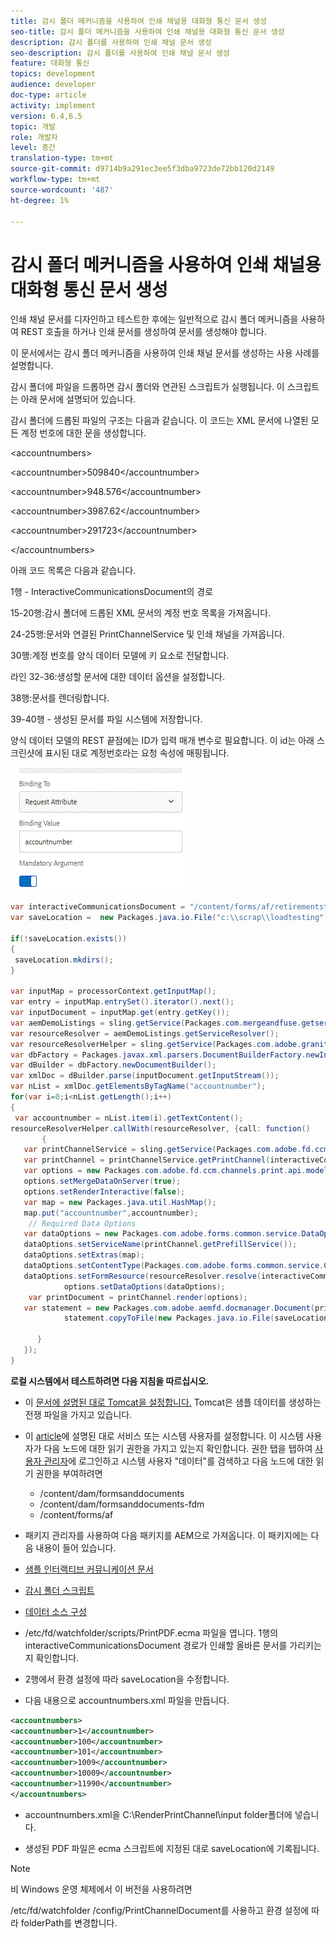 ```yaml
---
title: 감시 폴더 메커니즘을 사용하여 인쇄 채널용 대화형 통신 문서 생성
seo-title: 감시 폴더 메커니즘을 사용하여 인쇄 채널용 대화형 통신 문서 생성
description: 감시 폴더를 사용하여 인쇄 채널 문서 생성
seo-description: 감시 폴더를 사용하여 인쇄 채널 문서 생성
feature: 대화형 통신
topics: development
audience: developer
doc-type: article
activity: implement
version: 6.4,6.5
topic: 개발
role: 개발자
level: 중간
translation-type: tm+mt
source-git-commit: d9714b9a291ec3ee5f3dba9723de72bb120d2149
workflow-type: tm+mt
source-wordcount: '487'
ht-degree: 1%

---
```



# 감시 폴더 메커니즘을 사용하여 인쇄 채널용 대화형 통신 문서 생성

인쇄 채널 문서를 디자인하고 테스트한 후에는 일반적으로 감시 폴더 메커니즘을 사용하여 REST 호출을 하거나 인쇄 문서를 생성하여 문서를 생성해야 합니다.

이 문서에서는 감시 폴더 메커니즘을 사용하여 인쇄 채널 문서를 생성하는 사용 사례를 설명합니다.

감시 폴더에 파일을 드롭하면 감시 폴더와 연관된 스크립트가 실행됩니다. 이 스크립트는 아래 문서에 설명되어 있습니다.

감시 폴더에 드롭된 파일의 구조는 다음과 같습니다. 이 코드는 XML 문서에 나열된 모든 계정 번호에 대한 문을 생성합니다.

&lt;accountnumbers>

&lt;accountnumber>509840&lt;/accountnumber>

&lt;accountnumber>948.576&lt;/accountnumber>

&lt;accountnumber>3987.62&lt;/accountnumber>

&lt;accountnumber>291723&lt;/accountnumber>

&lt;/accountnumbers>

아래 코드 목록은 다음과 같습니다.

1행 - InteractiveCommunicationsDocument의 경로

15-20행:감시 폴더에 드롭된 XML 문서의 계정 번호 목록을 가져옵니다.

24-25행:문서와 연결된 PrintChannelService 및 인쇄 채널을 가져옵니다.

30행:계정 번호를 양식 데이터 모델에 키 요소로 전달합니다.

라인 32-36:생성할 문서에 대한 데이터 옵션을 설정합니다.

38행:문서를 렌더링합니다.

39-40행 - 생성된 문서를 파일 시스템에 저장합니다.

양식 데이터 모델의 REST 끝점에는 ID가 입력 매개 변수로 필요합니다. 이 id는 아래 스크린샷에 표시된 대로 계정번호라는 요청 속성에 매핑됩니다.

![requestattribute](assets/requestattributeprintchannel.gif)

```java
var interactiveCommunicationsDocument = "/content/forms/af/retirementstatementprint/channels/print/";
var saveLocation =  new Packages.java.io.File("c:\\scrap\\loadtesting");

if(!saveLocation.exists())
{
 saveLocation.mkdirs();
}

var inputMap = processorContext.getInputMap();
var entry = inputMap.entrySet().iterator().next();
var inputDocument = inputMap.get(entry.getKey());
var aemDemoListings = sling.getService(Packages.com.mergeandfuse.getserviceuserresolver.GetResolver);
var resourceResolver = aemDemoListings.getServiceResolver();
var resourceResolverHelper = sling.getService(Packages.com.adobe.granite.resourceresolverhelper.ResourceResolverHelper);
var dbFactory = Packages.javax.xml.parsers.DocumentBuilderFactory.newInstance();
var dBuilder = dbFactory.newDocumentBuilder();
var xmlDoc = dBuilder.parse(inputDocument.getInputStream());
var nList = xmlDoc.getElementsByTagName("accountnumber");
for(var i=0;i<nList.getLength();i++)
{
 var accountnumber = nList.item(i).getTextContent();
resourceResolverHelper.callWith(resourceResolver, {call: function()
       {
   var printChannelService = sling.getService(Packages.com.adobe.fd.ccm.channels.print.api.service.PrintChannelService);
   var printChannel = printChannelService.getPrintChannel(interactiveCommunicationsDocument);
   var options = new Packages.com.adobe.fd.ccm.channels.print.api.model.PrintChannelRenderOptions();
   options.setMergeDataOnServer(true);
   options.setRenderInteractive(false);
   var map = new Packages.java.util.HashMap();
   map.put("accountnumber",accountnumber);
    // Required Data Options
   var dataOptions = new Packages.com.adobe.forms.common.service.DataOptions(); 
   dataOptions.setServiceName(printChannel.getPrefillService()); 
   dataOptions.setExtras(map); 
   dataOptions.setContentType(Packages.com.adobe.forms.common.service.ContentType.JSON);
   dataOptions.setFormResource(resourceResolver.resolve(interactiveCommunicationsDocument));
            options.setDataOptions(dataOptions); 
    var printDocument = printChannel.render(options);
   var statement = new Packages.com.adobe.aemfd.docmanager.Document(printDocument.getInputStream());
            statement.copyToFile(new Packages.java.io.File(saveLocation+"\\"+accountnumber+".pdf"));

      }
   });
}
```


**로컬 시스템에서 테스트하려면 다음 지침을 따르십시오.**

* 이 [문서에 설명된 대로 Tomcat을 설정합니다.](/help/forms/ic-print-channel-tutorial/set-up-tomcat.md) Tomcat은 샘플 데이터를 생성하는 전쟁 파일을 가지고 있습니다.
* 이 [article](/help/forms/adaptive-forms/service-user-tutorial-develop.md)에 설명된 대로 서비스 또는 시스템 사용자를 설정합니다.
이 시스템 사용자가 다음 노드에 대한 읽기 권한을 가지고 있는지 확인합니다. 권한 탭을 탭하여 [사용자 관리자](https://localhost:4502/useradmin)에 로그인하고 시스템 사용자 &quot;데이터&quot;를 검색하고 다음 노드에 대한 읽기 권한을 부여하려면
   * /content/dam/formsanddocuments
   * /content/dam/formsanddocuments-fdm
   * /content/forms/af
* 패키지 관리자를 사용하여 다음 패키지를 AEM으로 가져옵니다. 이 패키지에는 다음 내용이 들어 있습니다.


* [샘플 인터랙티브 커뮤니케이션 문서](assets/retirementstatementprint.zip)
* [감시 폴더 스크립트](assets/printchanneldocumentusingwatchedfolder.zip)
* [데이터 소스 구성](assets/datasource.zip)

* /etc/fd/watchfolder/scripts/PrintPDF.ecma 파일을 엽니다. 1행의 interactiveCommunicationsDocument 경로가 인쇄할 올바른 문서를 가리키는지 확인합니다.

* 2행에서 환경 설정에 따라 saveLocation을 수정합니다.

* 다음 내용으로 accountnumbers.xml 파일을 만듭니다.

```xml
<accountnumbers>
<accountnumber>1</accountnumber>
<accountnumber>100</accountnumber>
<accountnumber>101</accountnumber>
<accountnumber>1009</accountnumber>
<accountnumber>10009</accountnumber>
<accountnumber>11990</accountnumber>
</accountnumbers>
```


* accountnumbers.xml을 C:\RenderPrintChannel\input folder폴더에 넣습니다.

* 생성된 PDF 파일은 ecma 스크립트에 지정된 대로 saveLocation에 기록됩니다.

>[!NOTE]
>
>비 Windows 운영 체제에서 이 버전을 사용하려면
>
>/etc/fd/watchfolder /config/PrintChannelDocument를 사용하고 환경 설정에 따라 folderPath를 변경합니다.

